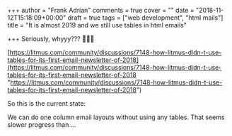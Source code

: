 +++
author = "Frank Adrian"
comments = true
cover = ""
date = "2018-11-12T15:18:09+00:00"
draft = true
tags = ["web development", "html mails"]
title = "It is almost 2019 and we still use tables in html emails"

+++
Seriously, whyyy??? 🤬🤬😡

[https://litmus.com/community/discussions/7148-how-litmus-didn-t-use-tables-for-its-first-email-newsletter-of-2018](https://litmus.com/community/discussions/7148-how-litmus-didn-t-use-tables-for-its-first-email-newsletter-of-2018 "https://litmus.com/community/discussions/7148-how-litmus-didn-t-use-tables-for-its-first-email-newsletter-of-2018")

So this is the current state:

We can do one column email layouts without using any tables. That seems slower progress than ...